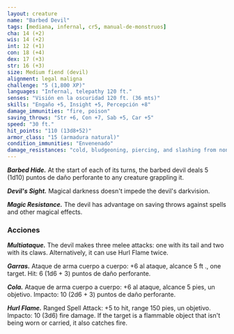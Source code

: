 ```yaml
---
layout: creature
name: "Barbed Devil"
tags: [mediana, infernal, cr5, manual-de-monstruos]
cha: 14 (+2)
wis: 14 (+2)
int: 12 (+1)
con: 18 (+4)
dex: 17 (+3)
str: 16 (+3)
size: Medium fiend (devil)
alignment: legal maligna
challenge: "5 (1,800 XP)"
languages: "Infernal, telepathy 120 ft."
senses: "Visión en la oscuridad 120 ft. (36 mts)"
skills: "Engaño +5, Insight +5, Percepción +8"
damage_immunities: "fire, poison"
saving_throws: "Str +6, Con +7, Sab +5, Car +5"
speed: "30 ft."
hit_points: "110 (13d8+52)"
armor_class: "15 (armadura natural)"
condition_immunities: "Envenenado"
damage_resistances: "cold, bludgeoning, piercing, and slashing from nonmagical weapons that aren't silvered"
---
```


***Barbed Hide.*** At the start of each of its turns, the barbed devil deals 5 (1d10) puntos de daño perforante to any creature grappling it.

***Devil's Sight.*** Magical darkness doesn't impede the devil's darkvision.

***Magic Resistance.*** The devil has advantage on saving throws against spells and other magical effects.

### Acciones

***Multiataque.*** The devil makes three melee attacks: one with its tail and two with its claws. Alternatively, it can use Hurl Flame twice.

***Garras.*** Ataque de arma cuerpo a cuerpo: +6 al ataque, alcance 5 ft ., one target. Hit: 6 (1d6 + 3) puntos de daño perforante.

***Cola.*** Ataque de arma cuerpo a cuerpo: +6 al ataque, alcance 5 pies, un objetivo. Impacto: 10 (2d6 + 3) puntos de daño perforante.

***Hurl Flame.*** Ranged Spell Attack: +5 to hit, range 150 pies, un objetivo. Impacto: 10 (3d6) fire damage. If the target is a flammable object that isn't being worn or carried, it also catches fire.